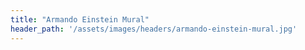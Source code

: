 ```yaml
---
title: "Armando Einstein Mural"
header_path: '/assets/images/headers/armando-einstein-mural.jpg'
---
```

